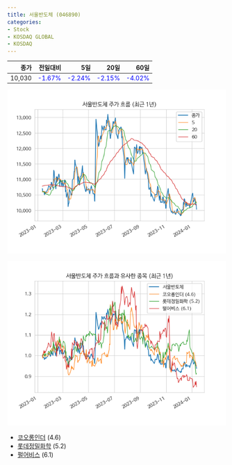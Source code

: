 ```yaml
---
title: 서울반도체 (046890)
categories:
- Stock
- KOSDAQ GLOBAL
- KOSDAQ
---
```


|종가|전일대비|5일|20일|60일|
|---:|-------:|--:|---:|---:|
|10,030|<span style="color: blue">-1.67%</span>|<span style="color: blue">-2.24%</span>|<span style="color: blue">-2.15%</span>|<span style="color: blue">-4.02%</span>|


<!-- more -->

![046890](/assets/images/stock/046890.png)

![046890](/assets/images/stock/046890_sim.png)

- [코오롱인더](/120110/) (4.6)
- [롯데정밀화학](/004000/) (5.2)
- [펄어비스](/263750/) (6.1)
